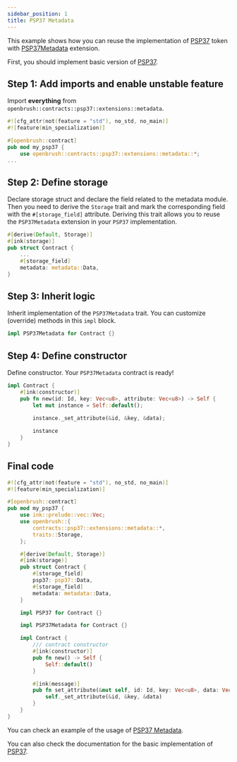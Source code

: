 ```yaml
---
sidebar_position: 1
title: PSP37 Metadata
---
```


This example shows how you can reuse the implementation of [PSP37](https://github.com/727-Ventures/openbrush-contracts/tree/main/contracts/token/psp37) token with [PSP37Metadata](https://github.com/727-Ventures/openbrush-contracts/tree/main/contracts/token/psp37/extensions/metadata.rs) extension.

First, you should implement basic version of [PSP37](/smart-contracts/PSP37).

## Step 1: Add imports and enable unstable feature

Import **everything** from `openbrush::contracts::psp37::extensions::metadata`.

```rust
#![cfg_attr(not(feature = "std"), no_std, no_main)]
#![feature(min_specialization)]

#[openbrush::contract]
pub mod my_psp37 {
    use openbrush::contracts::psp37::extensions::metadata::*;
...
```

## Step 2: Define storage

Declare storage struct and declare the field related to the metadata module. 
Then you need to derive the `Storage` trait and mark the corresponding field with 
the `#[storage_field]` attribute. 
Deriving this trait allows you to reuse the `PSP37Metadata` extension in your 
`PSP37` implementation.

```rust
#[derive(Default, Storage)]
#[ink(storage)]
pub struct Contract {
    ...
    #[storage_field]
    metadata: metadata::Data,
}
```

## Step 3: Inherit logic

Inherit implementation of the `PSP37Metadata` trait. You can customize (override) methods in this `impl` block.

```rust
impl PSP37Metadata for Contract {}
```

## Step 4: Define constructor

Define constructor. Your `PSP37Metadata` contract is ready!

```rust
impl Contract {
    #[ink(constructor)]
    pub fn new(id: Id, key: Vec<u8>, attribute: Vec<u8>) -> Self {
        let mut instance = Self::default();

        instance._set_attribute(&id, &key, &data);
        
        instance
    }
}
```

## Final code

```rust
#![cfg_attr(not(feature = "std"), no_std, no_main)]
#![feature(min_specialization)]

#[openbrush::contract]
pub mod my_psp37 {
    use ink::prelude::vec::Vec;
    use openbrush::{
        contracts::psp37::extensions::metadata::*,
        traits::Storage,
    };

    #[derive(Default, Storage)]
    #[ink(storage)]
    pub struct Contract {
        #[storage_field]
        psp37: psp37::Data,
        #[storage_field]
        metadata: metadata::Data,
    }

    impl PSP37 for Contract {}

    impl PSP37Metadata for Contract {}

    impl Contract {
        /// contract constructor
        #[ink(constructor)]
        pub fn new() -> Self {
            Self::default()
        }

        #[ink(message)]
        pub fn set_attribute(&mut self, id: Id, key: Vec<u8>, data: Vec<u8>) -> Result<(), PSP37Error> {
            self._set_attribute(&id, &key, &data)
        }
    }
}
```

You can check an example of the usage of [PSP37 Metadata](https://github.com/727-Ventures/openbrush-contracts/tree/main/examples/psp37_extensions/metadata).

You can also check the documentation for the basic implementation of [PSP37](/smart-contracts/PSP37).

